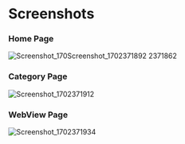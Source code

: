 # Screenshots
### Home Page
![Screenshot_170![Screenshot_1702371892](https://github.com/Ahmed5431/NewsCloud/assets/125130894/971c5f7c-9bb9-4982-9be2-c3c03054990b)
2371862](https://github.com/Ahmed5431/NewsCloud/assets/125130894/f30f67c7-c5c5-4178-b202-687aa2a6c59c)
### Category Page
![Screenshot_1702371912](https://github.com/Ahmed5431/NewsCloud/assets/125130894/93887ef3-7be9-480e-ac33-73a099d7b68b)
### WebView Page
![Screenshot_1702371934](https://github.com/Ahmed5431/NewsCloud/assets/125130894/e085a095-e555-4421-8df9-6bfdb7b85722)
